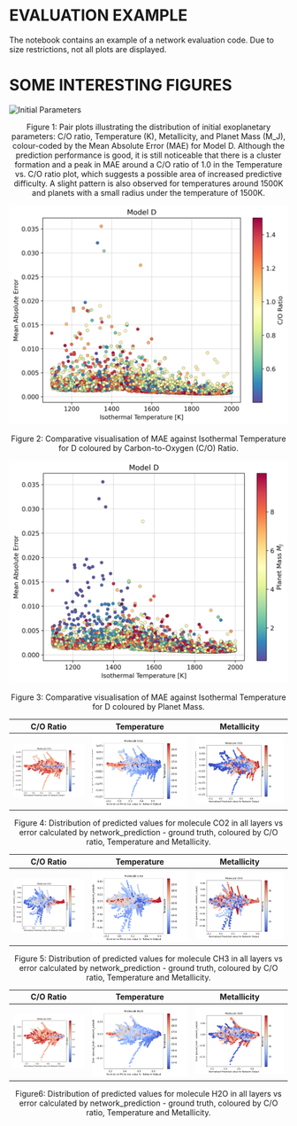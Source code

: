 # EVALUATION EXAMPLE

The notebook contains an example of a network evaluation code. Due to size restrictions, not all plots are displayed.

# SOME INTERESTING FIGURES



![Initial Parameters](figures/initial_parameters_CHEXANET.png)
<p align="center">Figure 1: Pair plots illustrating the distribution of initial exoplanetary parameters: C/O ratio, Temperature (K), Metallicity, and Planet Mass (M_J), colour-coded by the Mean Absolute Error (MAE) for Model D. Although the prediction performance is good, it is still noticeable that there is a cluster formation and a peak in MAE around a C/O ratio of 1.0 in the Temperature vs. C/O ratio plot, which suggests a possible area of increased predictive difficulty. A slight pattern is also observed for temperatures around 1500K and planets with a small radius under the temperature of 1500K.</p>


![Error vs Temperature](figures/MAE_vs_Temperature_COratio_color_ModelD.png)
<p align="center">Figure 2: Comparative visualisation of MAE against Isothermal Temperature for D coloured by Carbon-to-Oxygen (C/O) Ratio. </p>

![Error vs Temperature](figures/MAE_vs_Temperature_Mass_color_ModelD.png)
<p align="center">Figure 3: Comparative visualisation of MAE against Isothermal Temperature for D coloured by Planet Mass.</p>



| C/O Ratio | Temperature | Metallicity |
|-----------|-------------|-------------|
| ![C/O Ratio](figures/co2_coratio.png) | ![Temperature](figures/co2_temp.png) | ![Metallicity](figures/co2_metallicity.png) |
<p align="center">Figure 4: Distribution of predicted values for molecule CO2 in all layers vs error calculated by network_prediction - ground truth, coloured by C/O ratio, Temperature and Metallicity.</p>

| C/O Ratio | Temperature | Metallicity |
|-----------|-------------|-------------|
| ![C/O Ratio](figures/ch3_coratio.png) | ![Temperature](figures/ch3_temp.png) | ![Metallicity](figures/ch3_metallicity.png) |
<p align="center">Figure 5: Distribution of predicted values for molecule CH3 in all layers vs error calculated by network_prediction - ground truth, coloured by C/O ratio, Temperature and Metallicity.</p>


| C/O Ratio | Temperature | Metallicity |
|-----------|-------------|-------------|
| ![C/O Ratio](figures/h2o_coratio.png) | ![Temperature](figures/h2o_temp.png) | ![Metallicity](figures/h2o_metallicity.png) |
<p align="center">Figure6: Distribution of predicted values for molecule H2O in all layers vs error calculated by network_prediction - ground truth, coloured by C/O ratio, Temperature and Metallicity.</p>
